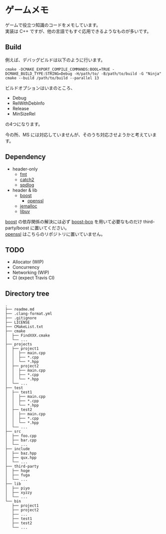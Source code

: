 # ゲームメモ

ゲームで役立つ知識のコードをメモしています。  
実装は C++ ですが、他の言語でもすぐ応用できるようなものが多いです。

## Build

例えば、デバッグビルドは以下のように行います。

```shell
cmake -DCMAKE_EXPORT_COMPILE_COMMANDS:BOOL=TRUE -DCMAKE_BUILD_TYPE:STRING=Debug -H/path/to/ -B/path/to/build -G "Ninja"
cmake --build /path/to/build --parallel 13
```

ビルドオプションはいまのところ、

- Debug
- RelWithDebInfo
- Release
- MinSizeRel

の4つになります。

今の所、MS には対応していませんが、そのうち対応させようかと考えています。

## Dependency

- header-only
  - [fmt]
  - [catch2]
  - [spdlog]
- header & lib
  - [boost]
    - [openssl]
  - [jemalloc]
  - [libuv]

[boost] の依存関係の解決には必ず [boost-bcp] を用いて必要なものだけ third-party/boost に置いてください。  
[openssl] はこちらのリポジトリに置いていません。

## TODO

- Allocator (WIP)
- Concurrency
- Networking (WIP)
- CI (expect Travis CI)

## Directory tree

```text:
.
├── readme.md
├── .clang-format.yml
├── .gitignore
├── LICENSE
├── CMakeList.txt
├── cmake
│  ├── FindXXX.cmake
│  └── ...
├── projects
│  ├── project1
│  │  ├── main.cpp
│  │  ├── *.cpp
│  │  └── *.hpp
│  ├── project2
│  │  ├── main.cpp
│  │  ├── *.cpp
│  │  └── *.hpp
│  └── ...
├── test
│  ├── test1
│  │  ├── main.cpp
│  │  ├── *.cpp
│  │  └── *.hpp
│  ├── test2
│  │  ├── main.cpp
│  │  ├── *.cpp
│  │  └── *.hpp
│  └── ...
├── src
│  ├── foo.cpp
│  ├── bar.cpp
│  └── ...
├── include
│  ├── baz.hpp
│  ├── qux.hpp
│  └── ...
├── third-party
│  ├── hoge
│  ├── fuga
│  └── ...
├── lib
│  ├── piyo
│  ├── xyzzy
│  └── ...
└── bin
   ├── project1
   ├── project2
   ├── ...
   ├── test1
   ├── test2
   └── ...
```

[boost]:<https://www.boost.org/>
[boost-bcp]:<https://www.boost.org/doc/libs/tools/bcp/doc/html/index.html>
[jemalloc]:<http://jemalloc.net/>
[catch2]:<https://github.com/catchorg/Catch2>
[fmt]:<https://github.com/fmtlib/fmt>
[spdlog]:<https://github.com/gabime/spdlog>
[openssl]:<https://www.openssl.org/source/>
[libuv]:<https://github.com/libuv/libuv>
